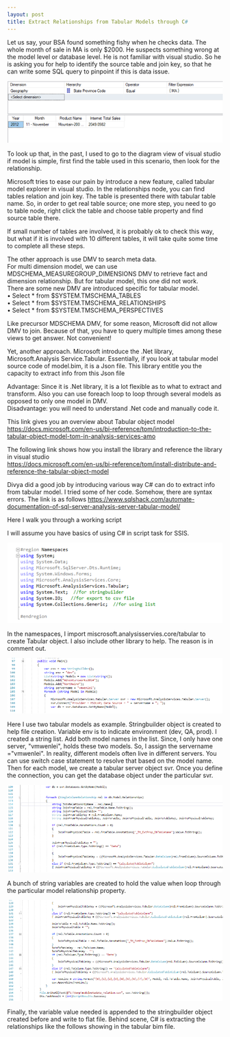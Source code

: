 ```yaml
---
layout: post
title: Extract Relationships from Tabular Models through C#
---
```


Let us say, your BSA found something fishy when he checks data. The whole month of sale in MA is only $2000.   He suspects something wrong at the model level or database level.  He is not familiar with visual studio. So he is asking you for help to identify the source table and join key, so that he can write some SQL query to  pinpoint if this is data issue.  

<img src="/images/blog22/scenario.png">   

To look up that, in the past, I used to go to the diagram view of visual studio if model is simple, first find the table used in this scenario, then look for the relationship.  

Microsoft tries to ease our pain by introduce a new feature, called tabular model explorer in visual studio. In the relationships node, you can find tables relation and join key.  The table is presented there with tabular table name. So, in order to get real table source; one more step, you need to go to table node,  right click the table and choose table property and find source table there.   

If small number of tables are involved, it is probably ok to check this way, but what if it is involved with 10 different tables, it will take quite some time to complete all these steps.  

The other approach is use DMV to search meta data.   
For multi dimension model, we can use MDSCHEMA_MEASUREGROUP_DIMENSIONS DMV to retrieve fact and dimension relationship. But for tabular model, this one did not work.   
There are some new DMV are introduced specific for tabular model.   
•	Select * from $SYSTEM.TMSCHEMA_TABLES  
•	Select * from $SYSTEM.TMSCHEMA_RELATIONSHIPS  
•	Select * from $SYSTEM.TMSCHEMA_PERSPECTIVES  

Like precursor MDSCHEMA DMV, for some reason, Microsoft did not allow DMV to join. Because of that, you have to query multiple times among these views to get answer. Not convenient!    

Yet, another approach. Microsoft introduce the .Net library, Microsoft.Analysis Service.Tabular.  Essentially, if you look at tabular model source code of model.bim, it is a Json file.  This library entitle you the capacity to extract info from this Json file  

Advantage:   Since it is .Net library, it is a lot flexible as to what to extract and transform.  Also you can use foreach loop to loop through several models as opposed to only one model in DMV.   
Disadvantage:  you will need to understand .Net code and manually code it.  

This link gives you an overview about Tabular object model  
<https://docs.microsoft.com/en-us/bi-reference/tom/introduction-to-the-tabular-object-model-tom-in-analysis-services-amo>

The following link shows how you install the library and reference the library in visual studio  
<https://docs.microsoft.com/en-us/bi-reference/tom/install-distribute-and-reference-the-tabular-object-model>

Divya did a good job by introducing various way C# can do to extract info from tabular model. I tried some of her code. Somehow, there are syntax errors. The link is as follows 
<https://www.sqlshack.com/automate-documentation-of-sql-server-analysis-server-tabular-model/>  

Here I walk you through a working script  

I will assume you have basics of using C# in script task for SSIS.  

<img src="/images/blog22/namespaces.png">   

In the namespaces, I import miscrosoft.analysisservies.core/tabular to create Tabular object. I also include other library to help. The reason is in comment out.   

<img src="/images/blog22/codebody1.png">  

Here I use two tabular models as example.  Stringbuilder object is created to help file creation. Variable env is to indicate environment (dev, QA, prod). I created a string list. Add both model names in the list. Since, I only have one server, "vmwenlei", holds these two models. So, I assign the servername ="vmwenlei". In reality, different models often live in different servers.  You can use switch case statement to resolve that based on the model name.  Then for each model, we create a tabular server object svr.  Once you define the connection, you can get the database object under the particular svr.  

<img src="/images/blog22/codebody2.png">  

A bunch of string variables are created to hold the value when loop through the particular model relationship property.  

<img src="/images/blog22/codebody3.png">  

Finally, the variable value needed is appended to the stringbuilder object created before and write to flat file.  Behind scene, C# is extracting the relationships like the follows showing in the tabular bim file.  









